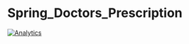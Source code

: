 # Spring_Doctors_Prescription

[![Analytics](https://ga-beacon.appspot.com/UA-129757738-3/Spr_Doc_Pres/readme?pixel)](https://github.com/igrigorik/ga-beacon)
